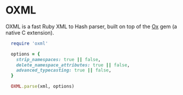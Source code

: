 # OXML

OXML is a fast Ruby XML to Hash parser, built on top of the [Ox](https://github.com/ohler55/ox) gem (a native C extension).

```ruby
  require 'oxml'

  options = {
    strip_namespaces: true || false,
    delete_namespace_attributes: true || false,
    advanced_typecasting: true || false,
  }

  OXML.parse(xml, options)
```
